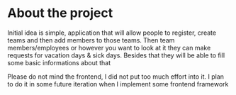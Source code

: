 # About the project #
Initial idea is simple, application that will allow people to register, create teams and then add members to those teams. Then team members/employees or however you want to look at it they can make requests for vacation days & sick days. 
Besides that they will be able to fill some basic informations about that 

Please do not mind the frontend, I did not put too much effort into it. I plan to do it in some future iteration when I implement some frontend framework